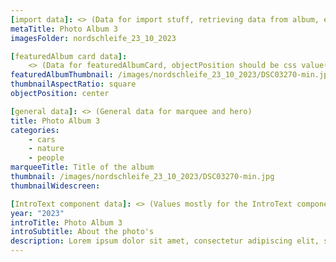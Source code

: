 ```yaml
---
[import data]: <> (Data for import stuff, retrieving data from album, etc)
metaTitle: Photo Album 3
imagesFolder: nordschleife_23_10_2023

[featuredAlbum card data]:
    <> (Data for featuredAlbumCard, objectPosition should be css value(center, top, bottom, etc.))
featuredAlbumThumbnail: /images/nordschleife_23_10_2023/DSC03270-min.jpg
thumbnailAspectRatio: square
objectPosition: center

[general data]: <> (General data for marquee and hero)
title: Photo Album 3
categories:
    - cars
    - nature
    - people
marqueeTitle: Title of the album
thumbnail: /images/nordschleife_23_10_2023/DSC03270-min.jpg
thumbnailWidescreen:

[IntroText component data]: <> (Values mostly for the IntroText component)
year: "2023"
introTitle: Photo Album 3
introSubtitle: About the photo's
description: Lorem ipsum dolor sit amet, consectetur adipiscing elit, sed do eiusmod tempor incididunt ut labore et dolore magna aliqua. Ut enim ad minim veniam, quis nostrud exercitation ullamco laboris nisi ut aliquip ex ea commodo consequat. Duis aute irure dolor in reprehenderit in voluptate velit esse cillum dolore eu fugiat nulla pariatur. Excepteur sint occaecat cupidatat non proident, sunt in culpa qui officia deserunt mollit anim id est laborum.
---
```

